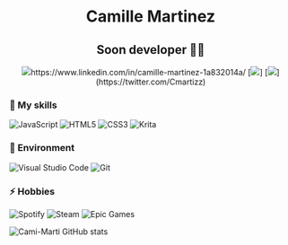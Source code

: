 <h1 align="center"> Camille Martinez</h1>

<h2 align="center"> Soon developer 👨‍💻 </h2>

<div align="center">
<img src="https://img.shields.io/badge/LinkedIn-0077B5?style=for-the-badge&logo=linkedin&logoColor=white"/>https://www.linkedin.com/in/camille-martinez-1a832014a/
[<img src="https://img.shields.io/badge/Gmail-D14836?style=for-the-badge&logo=gmail&logoColor=white"/>]
[<img src="https://img.shields.io/badge/Twitter-%231DA1F2.svg?style=for-the-badge&logo=Twitter&logoColor=white"/>](https://twitter.com/Cmartizz)
</div>

### 🔨 My skills

![JavaScript](https://img.shields.io/badge/javascript-%23F7DF1E.svg?style=for-the-badge&logo=javascript&logoColor=black)
![HTML5](https://img.shields.io/badge/html5-%23E34F26.svg?style=for-the-badge&logo=html5&logoColor=white)
![CSS3](https://img.shields.io/badge/css3-%231572B6.svg?style=for-the-badge&logo=css3&logoColor=white)
![Krita](https://img.shields.io/badge/Krita-203759?style=for-the-badge&logo=krita&logoColor=EEF37B)

### 🌱 Environment

![Visual Studio Code](https://img.shields.io/badge/Visual%20Studio%20Code-0078d7.svg?style=for-the-badge&logo=visual-studio-code&logoColor=white)
![Git](https://img.shields.io/badge/git-%23F05032.svg?style=for-the-badge&logo=git&logoColor=white)

### ⚡️ Hobbies

![Spotify](https://img.shields.io/badge/Spotify-1ED760?style=for-the-badge&logo=spotify&logoColor=white)
![Steam](https://img.shields.io/badge/steam-%23000000.svg?style=for-the-badge&logo=steam&logoColor=white)
![Epic Games](https://img.shields.io/badge/epicgames-%23313131.svg?style=for-the-badge&logo=epicgames&logoColor=white)

![Cami-Marti GitHub stats](https://github-readme-stats.vercel.app/api?username=Cami-Marti&show_icons=true&theme=tokyonight)
